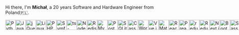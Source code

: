 
<p>
Hi there, I'm <b>Michał</b>, a 20 years Software and Hardware Engineer from Poland🇵🇱.<br>
</p>
<div style="display: flex; justify-content:evenly;">
    <img alt="Python"  height="32" src="https://cdn.svgporn.com/logos/python.svg">
    <img alt="Javascript (JS)"  height="32" src="https://cdn.svgporn.com/logos/javascript.svg">
    <img alt="jQuery"  height="32" src="https://cdn.svgporn.com/logos/jquery.svg">
    <img alt="Linux"  height="32" src="https://cdn.svgporn.com/logos/linux-tux.svg">
    <img alt="PHP" height="32" src="https://cdn.svgporn.com/logos/php.svg">
    <img alt="Symfony" height="32" src="https://cdn.svgporn.com/logos/symfony.svg">
    <img alt="ts-node" class="tsnode" height="32" src="https://cdn.svgporn.com/logos/tsnode.svg" >
    <img alt="Node.js" class="nodejs" height="32" src="https://cdn.svgporn.com/logos/nodejs.svg" >
    <img alt="Redis" class="redis" height="32" src="https://cdn.svgporn.com/logos/redis.svg">
    <img alt="MySQL" class="mysql" height="32" src="https://cdn.svgporn.com/logos/mysql.svg" >
    <img alt="PostgreSQL" class="postgresql" height="32" src="https://cdn.svgporn.com/logos/postgresql.svg" >
    <img alt="SQLite" class="sqlite" height="32" src="https://cdn.svgporn.com/logos/sqlite.svg" >
    <img alt="Cassandra" class="cassandra" height="32" src="https://cdn.svgporn.com/logos/cassandra.svg" >
    <img alt="Wordpress" class="wordpress" height="32" src="https://cdn.svgporn.com/logos/wordpress-icon.svg" >
    <img alt="Vue.js" class="vue" height="32" src="https://cdn.svgporn.com/logos/vue.svg">
    <img alt="Material UI" class="material-ui" height="32" src="https://cdn.svgporn.com/logos/material-ui.svg" >
    <img alt="React" class="react" height="32" src="https://cdn.svgporn.com/logos/react.svg" >
    <img alt="Preact" class="preact" height="32" src="https://cdn.svgporn.com/logos/preact.svg" >
    <img alt="redux-saga" class="redux-saga" height="32" src="https://cdn.svgporn.com/logos/redux-saga.svg">
    <img alt="Redux" class="redux" height="32" src="https://cdn.svgporn.com/logos/redux.svg" >
    <img alt="Next.js" class="nextjs" height="32" src="https://cdn.svgporn.com/logos/nextjs-icon.svg" >
    <img alt="Bootstrap" class="bootstrap" height="32" src="https://cdn.svgporn.com/logos/bootstrap.svg">
    <img alt="Sass" class="sass" height="32" src="https://cdn.svgporn.com/logos/sass.svg" >
    <img alt="Less" class="less" height="32" src="https://cdn.svgporn.com/logos/less.svg">
    <img alt="Tailwind CSS" class="tailwindcss" height="32" src="https://cdn.svgporn.com/logos/tailwindcss-icon.svg" >
    <img alt="NPM" class="npm" height="32" src="https://cdn.svgporn.com/logos/npm-icon.svg" >
    <img alt="Yarn" class="yarn" height="32" src="https://cdn.svgporn.com/logos/yarn.svg" >
    <img alt="Gitlab" class="gitlab" height="32" src="https://cdn.svgporn.com/logos/gitlab.svg" >
    <img alt="Git" class="git" height="32" src="https://cdn.svgporn.com/logos/git-icon.svg" >
    <img alt="Github" class="github" height="32" src="https://cdn.svgporn.com/logos/github-icon.svg" >
    <img alt="C++" class="c-plusplus"height="32" src="https://cdn.svgporn.com/logos/c-plusplus.svg" >
    <img alt="C Sharp (C#) " class="c-sharp"height="32" src="https://cdn.svgporn.com/logos/c-sharp.svg" >
    <img alt="Google Cloud" class="google-cloud"height="32" src="https://cdn.svgporn.com/logos/google-cloud.svg" >
    <img alt="AWS" class="aws"height="32" src="https://cdn.svgporn.com/logos/aws.svg" >
    <img alt="Cypress" class="cypress"height="32" src="https://cdn.svgporn.com/logos/cypress.svg">
    <img alt="Mocha" class="mocha"height="32" src="https://cdn.svgporn.com/logos/mocha.svg">
    <img alt="Testing Library" class="testing-library"height="32" src="https://cdn.svgporn.com/logos/testing-library.svg" >
    <img alt="Jenkins" class="jenkins"height="32" src="https://cdn.svgporn.com/logos/jenkins.svg" >
    <img alt="Datadog" class="datadog"height="32" src="https://cdn.svgporn.com/logos/datadog.svg" >
    <img alt="Sentry" class="sentry"height="32" src="https://cdn.svgporn.com/logos/sentry-icon.svg" >
    <img alt="CSS3" class="css-3"height="32" src="https://cdn.svgporn.com/logos/css-3.svg" >
    <img alt="HTML5" class="html-5"height="32" src="https://cdn.svgporn.com/logos/html-5.svg" >
    <img alt="Typescript" class="typescript" height="32" src="https://cdn.svgporn.com/logos/typescript-icon.svg">
</div>

